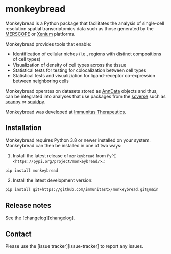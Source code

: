 # monkeybread

Monkeybread is a Python package that facilitates the analysis of single-cell resolution spatial transcriptomics data such as those generated by the [MERSCOPE](https://vizgen.com/?gclid=CjwKCAjwivemBhBhEiwAJxNWN_NME_aGNx1gyfe2ToEYrY3LT35kHPrd5g042aIZVTsUqz3kdgXmQhoCWn4QAvD_BwE) or [Xenium](https://www.10xgenomics.com/platforms/xenium) platforms.

Monkeybread provides tools that enable:
* Identification of cellular niches (i.e., regions with distinct compositions of cell types)
* Visualization of density of cell types across the tissue
* Statistical tests for testing for colocalization between cell types
* Statistical tests and visualiziation for ligand-receptor co-expression between neighboring cells

Monkeybread operates on datasets stored as [AnnData](https://anndata.readthedocs.io/en/latest/) objects and thus, can be integrated into analyses that use packages from the [scverse](https://scverse.org/) such as [scanpy](https://scanpy.readthedocs.io/en/latest/) or [squidpy](https://squidpy.readthedocs.io/en/stable/).

Monkeybread was developed at [Immunitas Therapeutics](https://www.immunitastx.com/). 

## Installation

Monkeybread requires Python 3.8 or newer installed on your system. Monkeybread can then be installed in one of two ways:

1) Install the latest release of `monkeybread` from `PyPI <https://pypi.org/project/monkeybread/>`_:

```bash
pip install monkeybread
```

2) Install the latest development version:

```bash
pip install git+https://github.com/immunitastx/monkeybread.git@main
```

## Release notes

See the [changelog][changelog].

## Contact

Please use the [issue tracker][issue-tracker] to report any issues.

